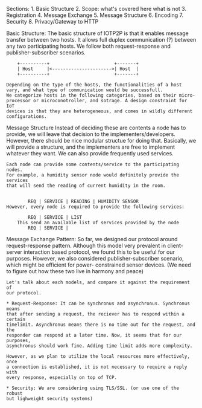 Sections:
    1. Basic Structure
    2. Scope: what's covered here what is not
    3. Registration
    4. Message Exchange
    5. Message Structure
    6. Encoding
    7. Security
    8. Privacy/Gateway to HTTP

Basic Structure:
    The basic structure of IOTP2P is that it enables message transfer 
    between two hosts. It allows full duplex communication (?) between
    any two participating hosts. We follow both request-response and 
    publisher-subscriber scenarios. 

        +----------+                        +-------+
        | Host     |<---------------------->| Host  |
        +----------+                        +-------+
    
    Depending on the type of the hosts, the functionalities of a host
    vary, and what type of communication would be successfull. 
    We categorize hosts in the following categories, based on their micro-
    processor or microconotroller, and sotrage. A design constraint for IoT
    devices is that they are heterogeneous, and comes in wildly different
    configurations.

Message Structure
    Instead of deciding these are contents a node has to provide, we will leave
    that decision to the implementers/developers. However, there should be nice
    modular structue for doing that. Basically, we will provide a structure,
    and the implementers are free to implement whatever they want. We can also
    provide frequently used services.

    Each node can provide some contents/service to the participating nodes. 
    For example, a humidity sensor node would definitely provide the services
    that will send the reading of current humidity in the room.


            REQ | SERVICE | READING | HUMIDITY SENSOR
    However, every node is required to provide the following services:

            REQ | SERVICE | LIST
        This send an available list of services provided by the node
            REQ | SERVICE | 



Message Exchange Pattern:
    So far, we designed our protocol around request-response pattern. Although
    this model very prevalent in client-server interaction based protocol, we
    found this to be useful for our purposes. However, we also considered 
    publisher-subscriber scenario, which might be efficient for power-
    constrained sensor devices. (We need to figure out how these two live in 
    harmony and peace)

    Let's talk about each models, and compare it against the requirement of 
    our protocol.

    * Request-Response: It can be synchronus and asynchronus. Synchronus means
    that after sending a request, the reciever has to respond within a certain
    timelimit. Asynchronus means there is no time out for the request, and the
    responder can respond at a later time. Now, it seems that for our purposes,
    asynchronus should work fine. Adding time limit adds more complexity.

    However, as we plan to utilize the local resources more effectively, once 
    a connection is established, it is not necessary to require a reply with
    every response, especially on top of TCP.

    * Security: We are considering using TLS/SSL. (or use one of the robust
    but lighweight security systems)  
